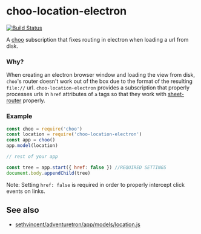 # choo-location-electron

[![Build Status](https://travis-ci.org/hypermodules/choo-location-electron.svg?branch=master)](https://travis-ci.org/hypermodules/choo-location-electron)

A [choo](https://github.com/yoshuawuyts/choo) subscription that fixes routing in electron when loading a url from disk.

### Why?

When creating an electron browser window and loading the view from disk, `choo`'s router doesn't work out of the box due to the format of the resulting `file://` url.  `choo-location-electron` provides a subscription that properly processes urls in `href` attributes of `a` tags so that they work with [sheet-router](https://github.com/yoshuawuyts/sheet-router) properly.

### Example

```js
const choo = require('choo')
const location = require('choo-location-electron')
const app = choo()
app.model(location)

// rest of your app

const tree = app.start({ href: false }) //REQUIRED SETTINGS
document.body.appendChild(tree)
```

Note: Setting `href: false` is required in order to properly intercept click events on links.

## See also

- [sethvincent/adventuretron/app/models/location.js](https://github.com/sethvincent/adventuretron/blob/c09a20cffb09650ce11f0195c150aaba13a9f45b/app/models/location.js#L25)
